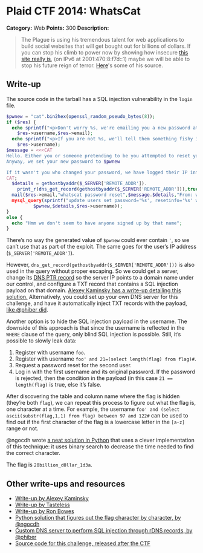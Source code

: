 # Plaid CTF 2014: WhatsCat

**Category:** Web
**Points:** 300
**Description:**

> The Plague is using his tremendous talent for web applications to build social websites that will get bought out for billions of dollars. If you can stop his climb to power now by showing how insecure [this site really is](http://54.196.116.77/), (on IPv6 at 2001:470:8:f7d::1) maybe we will be able to stop his future reign of terror. [Here](whatscat-59b6f6c9b192457fa3e7d2253c8b24c9.tar.bz2)'s some of his source.

## Write-up

The source code in the tarball has a SQL injection vulnerability in the `login` file.

```php
$pwnew = "cat".bin2hex(openssl_random_pseudo_bytes(8));
if ($res) {
  echo sprintf("<p>Don't worry %s, we're emailing you a new password at %s</p>",
    $res->username,$res->email);
  echo sprintf("<p>If you are not %s, we'll tell them something fishy is going on!</p>",
    $res->username);
$message = <<<CAT
Hello. Either you or someone pretending to be you attempted to reset your password.
Anyway, we set your new password to $pwnew

If it wasn't you who changed your password, we have logged their IP information as follows:
CAT;
  $details = gethostbyaddr($_SERVER['REMOTE_ADDR']).
    print_r(dns_get_record(gethostbyaddr($_SERVER['REMOTE_ADDR'])),true);
  mail($res->email,"whatscat password reset",$message.$details,"From: whatscat@whatscat.cat\r\n");
  mysql_query(sprintf("update users set password='%s', resetinfo='%s' where username='%s'",
          $pwnew,$details,$res->username));
}
else {
  echo "Hmm we don't seem to have anyone signed up by that name";
}
```

There’s no way the generated value of `$pwnew` could ever contain `'`, so we can’t use that as part of the exploit. The same goes for the user’s IP address (`$_SERVER['REMOTE_ADDR']`).

However, `dns_get_record(gethostbyaddr($_SERVER['REMOTE_ADDR']))` is also used in the query without proper escaping. So we could get a server, change its [DNS PTR record](http://en.wikipedia.org/wiki/Reverse_DNS_lookup) so the server IP points to a domain name under our control, and configure a TXT record that contains a SQL injection payload on that domain. [Alexey Kaminsky has a write-up detailing this solution.](http://akaminsky.net/plaidctf-quals-2014-web-300-whatscat/) Alternatively, you could set up your own DNS server for this challenge, and have it automatically inject TXT records with the payload, [like @phiber did](https://gist.github.com/anonymous/ea292c8dc60a2d8fba50).

Another option is to hide the SQL injection payload in the username. The downside of this approach is that since the username is reflected in the `WHERE` clause of the query, only blind SQL injection is possible. Still, it’s possible to slowly leak data:

1. Register with username `foo`.
2. Register with username `foo' and 21=(select length(flag) from flag)#`.
3. Request a password reset for the second user.
4. Log in with the first username and its original password. If the password is rejected, then the condition in the payload (in this case `21 == length(flag)` is true, else it’s false.

After discovering the table and column name where the flag is hidden (they’re both `flag`), we can repeat this process to figure out what the flag is, one character at a time. For example, the username `foo' and (select ascii(substr(flag,1,1) from flag) between 97 and 122#` can be used to find out if the first character of the flag is a lowercase letter in the `[a-z]` range or not.

@ngocdh wrote [a neat solution in Python](https://gist.github.com/anonymous/f4e884a234ba5d3c9d37) that uses a clever implementation of this technique: it uses binary search to decrease the time needed to find the correct character.

The flag is `20billion_d0llar_1d3a`.

## Other write-ups and resources

* [Write-up by Alexey Kaminsky](http://akaminsky.net/plaidctf-quals-2014-web-300-whatscat/)
* [Write-up by Tasteless](http://tasteless.eu/2014/04/plaidctf-2014-whatscat-writeup/)
* [Write-up by Ron Bowes](https://blog.skullsecurity.org/2014/plaidctf-writeup-for-web-300-whatscat-sql-injection-via-dns)
* [Python solution that figures out the flag character by character, by @ngocdh](https://gist.github.com/anonymous/f4e884a234ba5d3c9d37)
* [Custom DNS server to perform SQL injection through rDNS records, by @phiber](https://gist.github.com/anonymous/ea292c8dc60a2d8fba50)
* [Source code for this challenge, released after the CTF](https://github.com/pwning/plaidctf2014/tree/master/web/whatscat)
